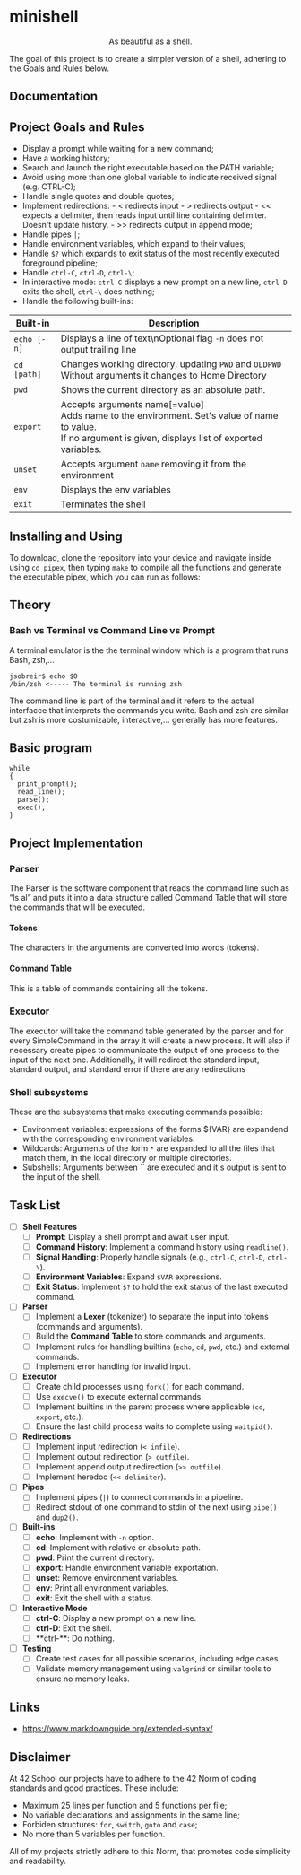 # minishell
<p style="text-align:center;">As beautiful as a shell.</p>

The goal of this project is to create a simpler version of a shell, adhering to the Goals and Rules below.

## Documentation
## Project Goals and Rules
- Display a prompt while waiting for a new command;
- Have a working history;
- Search and launch the right executable based on the PATH variable;
- Avoid using more than one global variable to indicate received signal (e.g. CTRL-C);
- Handle single quotes and double quotes;
- Implement redirections:
      - < redirects input
      - > redirects output
      - << expects a delimiter, then reads input until line containing delimiter. Doesn't update history.
      - >> redirects output in append mode;
- Handle pipes `|`;
- Handle environment variables, which expand to their values;
- Handle `$?` which expands to exit status of the most recently executed foreground pipeline;
- Handle `ctrl-C`, `ctrl-D`, `ctrl-\`;
- In interactive mode: `ctrl-C` displays a new prompt on a new line, `ctrl-D` exits the shell, `ctrl-\` does nothing;
- Handle the following built-ins:


| Built-in    | Description |
| ----------- | ----------- |
|`echo [-n]`|Displays a line of text\nOptional flag `-n` does not output trailing line|
|`cd [path]`| Changes working directory, updating `PWD` and `OLDPWD` <br> Without arguments it changes to Home Directory|
|`pwd`|Shows the current directory as an absolute path.|
|`export`|Accepts arguments name[=value] <br> Adds name to the environment. Set's value of name to value. <br> If no argument is given, displays list of exported variables.|
|`unset`|Accepts argument `name` removing it from the environment|
|`env`|Displays the env variables|
|`exit`| Terminates the shell|


## Installing and Using
To download, clone the repository into your device and navigate inside using `cd pipex`, then typing  `make` to compile all the functions and generate the executable pipex, which you can run as follows:

## Theory
### Bash vs Terminal vs Command Line vs Prompt
A terminal emulator is the the terminal window which is a program that runs Bash, zsh,...
```
jsobreir$ echo $0
/bin/zsh <----- The terminal is running zsh
```
The command line is part of the terminal and it refers to the actual interfacce that interprets the commands you write.
Bash and zsh are similar but zsh is more costumizable, interactive,... generally has more features.

## Basic program
```
while
{
  print_prompt();
  read_line();
  parse();
  exec();
}
```
## Project Implementation
### Parser
The Parser is the software component that reads the command line such as “ls ­al” and puts it 
into a data structure called Command Table that will store the commands that will be 
executed.
#### Tokens
The characters in the arguments are converted into words (tokens).
#### Command Table
This is a table of commands containing all the tokens.

### Executor
The executor will take the command table generated by the parser and for every 
SimpleCommand in the array it will create a new process. It will also if necessary create pipes 
to communicate the output of one process to the input of the next one. Additionally, it will 
redirect the standard input, standard output, and standard error if there are any redirections

### Shell subsystems
These are the subsystems that make executing commands possible:
- Environment variables: expressions of the forms ${VAR} are expandend with the corresponding environment variables.
- Wildcards: Arguments of the form `*` are expanded to all the files that match them, in the local directory or multiple directories.
- Subshells: Arguments between `` are executed and it's output is sent to the input of the shell.
  
## Task List
- [ ] **Shell Features**
  - [ ] **Prompt**: Display a shell prompt and await user input.
  - [ ] **Command History**: Implement a command history using `readline()`.
  - [ ] **Signal Handling**: Properly handle signals (e.g., `ctrl-C`, `ctrl-D`, `ctrl-\`).
  - [ ] **Environment Variables**: Expand `$VAR` expressions.
  - [ ] **Exit Status**: Implement `$?` to hold the exit status of the last executed command.

- [ ] **Parser**
  - [ ] Implement a **Lexer** (tokenizer) to separate the input into tokens (commands and arguments).
  - [ ] Build the **Command Table** to store commands and arguments.
  - [ ] Implement rules for handling builtins (`echo`, `cd`, `pwd`, etc.) and external commands.
  - [ ] Implement error handling for invalid input.

- [ ] **Executor**
  - [ ] Create child processes using `fork()` for each command.
  - [ ] Use `execve()` to execute external commands.
  - [ ] Implement builtins in the parent process where applicable (`cd`, `export`, etc.).
  - [ ] Ensure the last child process waits to complete using `waitpid()`.

- [ ] **Redirections**
  - [ ] Implement input redirection (`< infile`).
  - [ ] Implement output redirection (`> outfile`).
  - [ ] Implement append output redirection (`>> outfile`).
  - [ ] Implement heredoc (`<< delimiter`).

- [ ] **Pipes**
  - [ ] Implement pipes (`|`) to connect commands in a pipeline.
  - [ ] Redirect stdout of one command to stdin of the next using `pipe()` and `dup2()`.

- [ ] **Built-ins**
  - [ ] **echo**: Implement with `-n` option.
  - [ ] **cd**: Implement with relative or absolute path.
  - [ ] **pwd**: Print the current directory.
  - [ ] **export**: Handle environment variable exportation.
  - [ ] **unset**: Remove environment variables.
  - [ ] **env**: Print all environment variables.
  - [ ] **exit**: Exit the shell with a status.

- [ ] **Interactive Mode**
  - [ ] **ctrl-C**: Display a new prompt on a new line.
  - [ ] **ctrl-D**: Exit the shell.
  - [ ] **ctrl-\**: Do nothing.

- [ ] **Testing**
  - [ ] Create test cases for all possible scenarios, including edge cases.
  - [ ] Validate memory management using `valgrind` or similar tools to ensure no memory leaks.

## Links
- https://www.markdownguide.org/extended-syntax/
## Disclaimer
At 42 School our projects have to adhere to the 42 Norm of coding standards and good practices. These include:
- Maximum 25 lines per function and 5 functions per file;
- No variable declarations and assignments in the same line;
- Forbiden structures: `for`, `switch`, `goto` and `case`;
- No more than 5 variables per function.

All of my projects strictly adhere to this Norm, that promotes code simplicity and readability.
